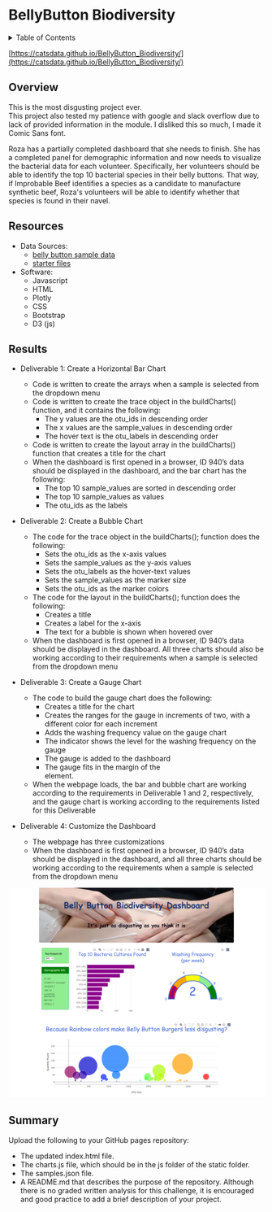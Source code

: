 # BellyButton Biodiversity


<details><summary>Table of Contents</summary>
<p>

1. [Overview](https://github.com/catsdata/BellyButton_Biodiversity#overview)
2. [Resources](https://github.com/catsdata/BellyButton_Biodiversity#resources)
3. [Results](https://github.com/catsdata/BellyButton_Biodiversity#results)
4. [Summary](https://github.com/catsdata/BellyButton_Biodiversity#summary)

</p>
</details>

[https://catsdata.github.io/BellyButton_Biodiversity/](https://catsdata.github.io/BellyButton_Biodiversity/)

## Overview

This is the most disgusting project ever.  
This project also tested my patience with google and slack overflow due to lack of provided information in the module.
I disliked this so much, I made it Comic Sans font.

Roza has a partially completed dashboard that she needs to finish. She has a completed panel for demographic information and now needs to visualize the bacterial data for each volunteer. Specifically, her volunteers should be able to identify the top 10 bacterial species in their belly buttons. That way, if Improbable Beef identifies a species as a candidate to manufacture synthetic beef, Roza's volunteers will be able to identify whether that species is found in their navel.

## Resources

- Data Sources: 
    - [belly button sample data](https://github.com/catsdata/BellyButton_Biodiversity/blob/main/samples.json)
    - [starter files](https://github.com/catsdata/BellyButton_Biodiversity/tree/main/resources)
- Software:  
    - Javascript
    - HTML
    - Plotly
    - CSS
    - Bootstrap
    - D3 (js)

## Results

- Deliverable 1: Create a Horizontal Bar Chart      
    - Code is written to create the arrays when a sample is selected from the dropdown menu 
    - Code is written to create the trace object in the buildCharts() function, and it contains the following:
        - The y values are the otu_ids in descending order
        - The x values are the sample_values in descending order
        - The hover text is the otu_labels in descending order
    - Code is written to create the layout array in the buildCharts() function that creates a title for the chart
    - When the dashboard is first opened in a browser, ID 940’s data should be displayed in the dashboard, and the bar chart has the following:
        - The top 10 sample_values are sorted in descending order
        - The top 10 sample_values as values
        - The otu_ids as the labels

- Deliverable 2: Create a Bubble Chart
    - The code for the trace object in the buildCharts(); function does the following:
        - Sets the otu_ids as the x-axis values
        - Sets the sample_values as the y-axis values
        - Sets the otu_labels as the hover-text values
        - Sets the sample_values as the marker size
        - Sets the otu_ids as the marker colors
    - The code for the layout in the buildCharts(); function does the following:
        - Creates a title
        - Creates a label for the x-axis
        - The text for a bubble is shown when hovered over
    - When the dashboard is first opened in a browser, ID 940’s data should be displayed in the dashboard. All three charts should also be working according to their requirements when a sample is selected from the dropdown menu

- Deliverable 3: Create a Gauge Chart
    - The code to build the gauge chart does the following:
        - Creates a title for the chart
        - Creates the ranges for the gauge in increments of two, with a different color for each increment
        - Adds the washing frequency value on the gauge chart
        - The indicator shows the level for the washing frequency on the gauge
        - The gauge is added to the dashboard
        - The gauge fits in the margin of the <div> element.
    - When the webpage loads, the bar and bubble chart are working according to the requirements in Deliverable 1 and 2, respectively, and the gauge chart is working according to the requirements listed for this Deliverable

- Deliverable 4: Customize the Dashboard
    - The webpage has three customizations
    - When the dashboard is first opened in a browser, ID 940’s data should be displayed in the dashboard, and all three charts should be working according to the requirements when a sample is selected from the dropdown menu

![finalproduct](https://github.com/catsdata/BellyButton_Biodiversity/blob/main/resources/fullimage.png)

## Summary

Upload the following to your GitHub pages repository:

- The updated index.html file.
- The charts.js file, which should be in the js folder of the static folder.
- The samples.json file.
- A README.md that describes the purpose of the repository. Although there is no graded written analysis for this challenge, it is encouraged and good practice to add a brief description of your project.
